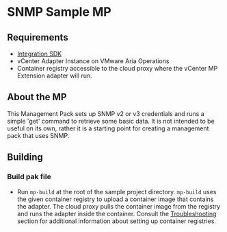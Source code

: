 # SNMP Sample MP

## Requirements
- [Integration SDK](../../README.md#Requirements)
- vCenter Adapter Instance on VMware Aria Operations
- Container registry accessible to the cloud proxy where the vCenter MP Extension adapter will run.
 
## About the MP

This Management Pack sets up SNMP v2 or v3 credentials and runs a simple 'get' command to retrieve some basic data. It is not
intended to be useful on its own, rather it is a starting point for creating a management pack that uses SNMP.

## Building
### Build pak file
- Run `mp-build` at the root of the sample project directory. `mp-build` uses the given container registry to 
  upload a container image that contains the adapter. The cloud proxy pulls the container image from the registry and
  runs the adapter inside the container. Consult the [Troubleshooting](../../README.md#troubleshooting) section for 
  additional information about setting up container registries.

